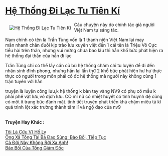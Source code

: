 <a href="https://utruyen.com/he-thong-di-lac-tu-tien-ki/17549/" title="Hệ Thống Đi Lạc Tu Tiên Kí"><h1>Hệ Thống Đi Lạc Tu Tiên Kí</h1></a><div style="display:table"><img align="right" style="float: left; padding: 10px;" src="https://utruyen.com/images/story/200x260/he-thong-di-lac-tu-tien-ki.jpg" alt="Hệ Thống Đi Lạc Tu Tiên Kí">Câu chuyện này do chính tác giả người Việt Nam tự sáng tác.<p></p>Nam chính có tên là Trần Tùng vốn là 1 thanh niên Việt Nam lại may mắn nhanh chân đuổi kịp trào lưu xuyên việt đến 1 cái tên là Triệu Vô Cực tiểu hài trên thân, nhưng vui mừng chưa bao lâu thì hắn khổ bức phát hiện ra hệ thống đại thần của hắn đi lạc<p></p>Trần Tùng chỉ có thể lấy cần cù bù hệ thống chăm chỉ tu luyện để đi đến nhân sinh đỉnh phong, nhưng hắn lại lần thứ 2 khổ bức phát hiện hư hư thực thực có người trong môn phái có đc hệ thống mà người này không cùng 1 trận tuyến với hắn<p></p>truyện là luyện công lưu,k hệ thống k bàn tay vàng NV9 có phụ có mẫu k phải phế vật lưu,vô địch lưu. CÓ mĩ nữ có nhiệt huyết có tình huynh đệ cũng có một ít trang bức đánh mặt. tình tiết truyện phát triển khá chậm miêu tả kĩ quá trình lột xác trưởng thành tâm lí và ngộ đạo của nv9 </div><p><br><b>Truyện Hay Khác :</b></p><a href="https://utruyen.com/toi-la-cuu-vi-ho-ly/4240/" alt="Tôi Là Cửu Vĩ Hồ Ly">Tôi Là Cửu Vĩ Hồ Ly</a><br/><a href="https://truyenngontinhay.wordpress.com/2019/10/03/ong-xa-tong-tai-ba-dao-sung-bao-boi-tiep-tuc/" alt="Ông Xã Tổng Tài Bá Đạo Sủng: Bảo Bối, Tiếp Tục">Ông Xã Tổng Tài Bá Đạo Sủng: Bảo Bối, Tiếp Tục</a><br/><a href="https://github.com/quanluxury/ngontinhhot/tree/master/truyenhay/19293/" alt="Cả Đời Này Không Rời Xa Anh!">Cả Đời Này Không Rời Xa Anh!</a><br/><a href="https://github.com/quanluxury/truyenhot/tree/master/truyenhay/8254/" alt="Bảo Bối Của Tổng Giám Đốc">Bảo Bối Của Tổng Giám Đốc</a><br/>